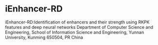 # iEnhancer-RD
iEnhancer-RD:Identification of enhancers and their strength using RKPK features and deep neural networks
Department of Computer Science and Engineering, School of Information Science and Engineering, Yunnan University, Kunming 650504, PR China
